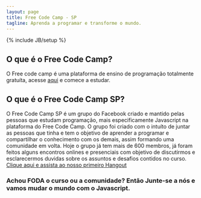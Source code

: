 ```yaml
---
layout: page
title: Free Code Camp - SP
tagline: Aprenda a programar e transforme o mundo.
---
```

{% include JB/setup %}

## O que é o Free Code Camp?
O Free code camp  é uma plataforma de ensino de programação totalmente gratuíta, acesse <a href="https://www.freecodecamp.com/" target="_blank">aqui</a> e comece a estudar.


## O que é o Free Code Camp SP?
O Free Code Camp SP é um grupo do Facebook criado e mantido pelas pessoas que estudam programação, mais especificamente Javascript na plataforma do Free Code Camp. O grupo foi criado com o intuíto de juntar as pessoas que tinha e tem o objetivo de aprender a programar e compartilhar o conhecimento com os demais, assim formando uma comunidade em volta. Hoje o grupo já tem mais de 600 membros, já foram feitos alguns encontros onlines e presenciais com objetivo de discutirmos e esclarecermos duvidas sobre os assuntos e desafios contidos no curso. <a href="http://freecodecampsp.github.io/hangouts">Clique aqui e assista ao nosso primeiro Hangout</a>

### Achou FODA o curso ou a comunidade? Então Junte-se a nós e vamos mudar o mundo com o Javascript.

